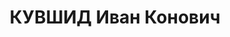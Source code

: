 ---
title: КУВШИД Иван Конович
description: 'Род. в 1896, с. Евдокимовское, русский, обр.: грамотный, б/п. Проживал:
  Красногвардейский р-н, с. Евдокимовское. Зав. здравотделом

  Арестован 23.09.1937. Приговор: ВМН. Расстрелян'
---